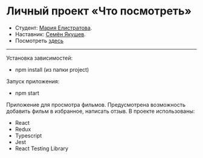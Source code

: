 # Личный проект «Что посмотреть»

* Студент: [Мария Елистратова](https://up.htmlacademy.ru/react/11/user/1756717).
* Наставник: [Семён Якушев](https://htmlacademy.ru/profile/id1118791).
* Посмотреть [здесь](https://elistratovamaria.github.io/1756717-what-to-watch-11/)

---

Установка зависимостей:
* npm install (из папки project)

Запуск приложения:
* npm start

Приложение для просмотра фильмов. Предусмотрена возможность добавить фильм в избранное, написать отзыв.
В проекте использованы:
- React
- Redux
- Typescript
- Jest
- React Testing Library
